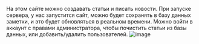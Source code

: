 На этом сайте можно создавать статьи и писать новости. 
При запуске сервера, у нас запустится сайт, можно будет сохранять в базу данных заметки, и это будет обновляться в реальном времени. 
Можно войти в аккаунт с правами администратора, чтобы почистить статьи из базы данных, или добавить/удалить пользователей. 
![image](https://github.com/user-attachments/assets/83fe9ce3-acd7-4ac6-a570-32a5838316e2)
